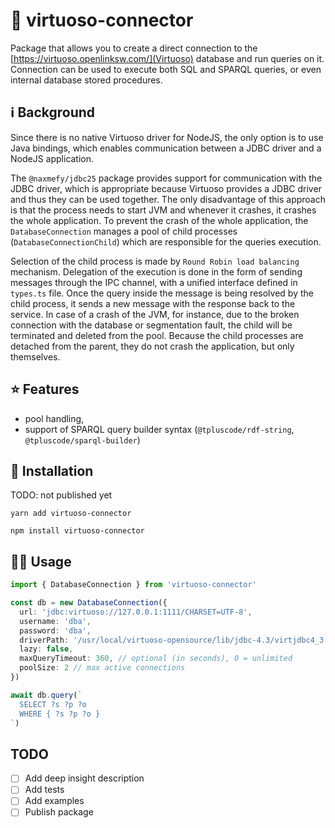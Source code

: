 # 🔗 virtuoso-connector

Package that allows you to create a direct connection to the [https://virtuoso.openlinksw.com/](Virtuoso) 
database and run queries on it. Connection can be used to execute both SQL and SPARQL queries, or even 
internal database stored procedures. 

## ℹ Background

Since there is no native Virtuoso driver for NodeJS, the only option is to use Java bindings, which enables
communication between a JDBC driver and a NodeJS application.

The `@naxmefy/jdbc25` package provides support for communication with the JDBC driver, which is
appropriate because Virtuoso provides a JDBC driver and thus they can be
used together. The only disadvantage of this approach is that the process
needs to start JVM and whenever it crashes, it crashes the whole application.
To prevent the crash of the whole application, the `DatabaseConnection` manages a pool of child processes (`DatabaseConnectionChild`)
which are responsible for the queries execution.

Selection of the child process is made by `Round Robin load balancing` mechanism.
Delegation of the execution is done in the form of sending messages through the IPC channel, with a unified
interface defined in `types.ts` file. Once the query inside the message is being
resolved by the child process, it sends a new message with the response back
to the service. In case of a crash of the JVM, for instance, due to the broken
connection with the database or segmentation fault, the child will be terminated and deleted from the pool.
Because the child processes are detached from the parent, they do not crash the application, but only themselves.

## ⭐️ Features

- pool handling,
- support of SPARQL query builder syntax (`@tpluscode/rdf-string`, `@tpluscode/sparql-builder`)

## 🚀 Installation

TODO: not published yet

```
yarn add virtuoso-connector
```
```
npm install virtuoso-connector
```

## 🤘🏻 Usage

```typescript
import { DatabaseConnection } from 'virtuoso-connector'

const db = new DatabaseConnection({
  url: 'jdbc:virtuoso://127.0.0.1:1111/CHARSET=UTF-8',
  username: 'dba',
  password: 'dba',
  driverPath: '/usr/local/virtuoso-opensource/lib/jdbc-4.3/virtjdbc4_3.jar',
  lazy: false,
  maxQueryTimeout: 360, // optional (in seconds), 0 = unlimited
  poolSize: 2 // max active connections
})

await db.query(`
  SELECT ?s ?p ?o 
  WHERE { ?s ?p ?o }
`)
```

## TODO

- [ ] Add deep insight description
- [ ] Add tests
- [ ] Add examples
- [ ] Publish package
